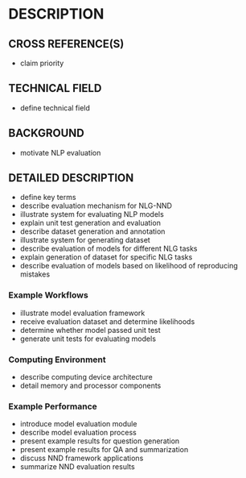 # DESCRIPTION

## CROSS REFERENCE(S)

- claim priority

## TECHNICAL FIELD

- define technical field

## BACKGROUND

- motivate NLP evaluation

## DETAILED DESCRIPTION

- define key terms
- describe evaluation mechanism for NLG-NND
- illustrate system for evaluating NLP models
- explain unit test generation and evaluation
- describe dataset generation and annotation
- illustrate system for generating dataset
- describe evaluation of models for different NLG tasks
- explain generation of dataset for specific NLG tasks
- describe evaluation of models based on likelihood of reproducing mistakes

### Example Workflows

- illustrate model evaluation framework
- receive evaluation dataset and determine likelihoods
- determine whether model passed unit test
- generate unit tests for evaluating models

### Computing Environment

- describe computing device architecture
- detail memory and processor components

### Example Performance

- introduce model evaluation module
- describe model evaluation process
- present example results for question generation
- present example results for QA and summarization
- discuss NND framework applications
- summarize NND evaluation results

